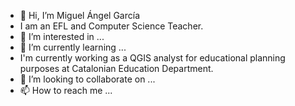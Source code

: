 - 👋 Hi, I’m Miguel Ángel García
- I am an EFL and Computer Science Teacher.
- 👀 I’m interested in ...
- 🌱 I’m currently learning ...
- I'm currently working as a QGIS analyst for educational planning purposes at Catalonian Education Department.
- 💞️ I’m looking to collaborate on ...
- 📫 How to reach me ...

<!---
magarciamartin/magarciamartin is a ✨ special ✨ repository because its `README.md` (this file) appears on your GitHub profile.
You can click the Preview link to take a look at your changes.
--->

